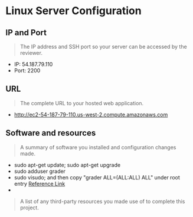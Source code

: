 # Linux Server Configuration

## IP and Port
> The IP address and SSH port so your server can be accessed by the reviewer. 

* IP:   54.187.79.110
* Port: 2200

## URL
> The complete URL to your hosted web application. 

* http://ec2-54-187-79-110.us-west-2.compute.amazonaws.com

## Software and resources
> A summary of software you installed and configuration changes made.

* sudo apt-get update; sudo apt-get upgrade
* sudo adduser grader
* sudo visudo; and then copy "grader  ALL=(ALL:ALL) ALL" under root entry [Reference Link](https://www.digitalocean.com/community/tutorials/how-to-add-delete-and-grant-sudo-privileges-to-users-on-a-debian-vps)
* 


> A list of any third-party resources you made use of to complete this project.
